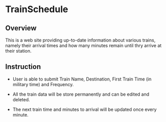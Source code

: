 # TrainSchedule

## Overview

This is a web site providing up-to-date information about various trains, namely their arrival times and how many minutes remain until thry arrive at their station.

## Instruction

* User is able to submit Train Name, Destination, First Train Time (in military time) and Frequency.

* All the train data will be store permanently and can be edited and deleted.

* The next train time and minutes to arrival will be updated once every minute.